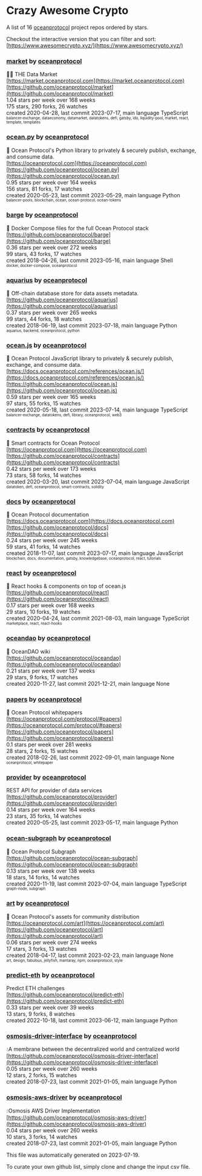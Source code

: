# Crazy Awesome Crypto
A list of 16 [oceanprotocol](https://github.com/oceanprotocol) project repos ordered by stars.  

Checkout the interactive version that you can filter and sort: 
[https://www.awesomecrypto.xyz/](https://www.awesomecrypto.xyz/)  


### [market](https://github.com/oceanprotocol/market) by [oceanprotocol](https://github.com/oceanprotocol)  
🧜‍♀️ THE Data Market  
[https://market.oceanprotocol.com](https://market.oceanprotocol.com)  
[https://github.com/oceanprotocol/market](https://github.com/oceanprotocol/market)  
1.04 stars per week over 168 weeks  
175 stars, 290 forks, 26 watches  
created 2020-04-28, last commit 2023-07-17, main language TypeScript  
<sub><sup>balancer-exchange, dataeconomy, datamarket, datatokens, defi, gatsby, ido, liquidity-pool, market, react, template, templates</sup></sub>


### [ocean.py](https://github.com/oceanprotocol/ocean.py) by [oceanprotocol](https://github.com/oceanprotocol)  
🦑 Ocean Protocol's Python library to privately & securely publish, exchange, and consume data.  
[https://oceanprotocol.com](https://oceanprotocol.com)  
[https://github.com/oceanprotocol/ocean.py](https://github.com/oceanprotocol/ocean.py)  
0.95 stars per week over 164 weeks  
156 stars, 81 forks, 17 watches  
created 2020-05-23, last commit 2023-05-29, main language Python  
<sub><sup>balancer-pools, blockchain, ocean, ocean-protocol, ocean-tokens</sup></sub>


### [barge](https://github.com/oceanprotocol/barge) by [oceanprotocol](https://github.com/oceanprotocol)  
🐳 Docker Compose files for the full Ocean Protocol stack  
[https://github.com/oceanprotocol/barge](https://github.com/oceanprotocol/barge)  
0.36 stars per week over 272 weeks  
99 stars, 43 forks, 17 watches  
created 2018-04-26, last commit 2023-05-16, main language Shell  
<sub><sup>docker, docker-compose, oceanprotocol</sup></sub>


### [aquarius](https://github.com/oceanprotocol/aquarius) by [oceanprotocol](https://github.com/oceanprotocol)  
🐋 Off-chain database store for data assets metadata.  
[https://github.com/oceanprotocol/aquarius](https://github.com/oceanprotocol/aquarius)  
0.37 stars per week over 265 weeks  
99 stars, 44 forks, 18 watches  
created 2018-06-19, last commit 2023-07-18, main language Python  
<sub><sup>aquarius, backend, oceanprotocol, python</sup></sub>


### [ocean.js](https://github.com/oceanprotocol/ocean.js) by [oceanprotocol](https://github.com/oceanprotocol)  
🦑 Ocean Protocol JavaScript library to privately & securely publish, exchange, and consume data.  
[https://docs.oceanprotocol.com/references/ocean.js/](https://docs.oceanprotocol.com/references/ocean.js/)  
[https://github.com/oceanprotocol/ocean.js](https://github.com/oceanprotocol/ocean.js)  
0.59 stars per week over 165 weeks  
97 stars, 55 forks, 15 watches  
created 2020-05-18, last commit 2023-07-14, main language TypeScript  
<sub><sup>balancer-exchange, datatokens, defi, library, oceanprotocol, web3</sup></sub>


### [contracts](https://github.com/oceanprotocol/contracts) by [oceanprotocol](https://github.com/oceanprotocol)  
🐙 Smart contracts for Ocean Protocol  
[https://oceanprotocol.com](https://oceanprotocol.com)  
[https://github.com/oceanprotocol/contracts](https://github.com/oceanprotocol/contracts)  
0.42 stars per week over 173 weeks  
73 stars, 58 forks, 14 watches  
created 2020-03-20, last commit 2023-07-04, main language JavaScript  
<sub><sup>datatoken, defi, oceanprotocol, smart-contracts, solidity</sup></sub>


### [docs](https://github.com/oceanprotocol/docs) by [oceanprotocol](https://github.com/oceanprotocol)  
🐬 Ocean Protocol documentation  
[https://docs.oceanprotocol.com](https://docs.oceanprotocol.com)  
[https://github.com/oceanprotocol/docs](https://github.com/oceanprotocol/docs)  
0.24 stars per week over 245 weeks  
59 stars, 41 forks, 14 watches  
created 2018-11-07, last commit 2023-07-17, main language JavaScript  
<sub><sup>blockchain, docs, documentation, gatsby, knowledgebase, oceanprotocol, react, tutorials</sup></sub>


### [react](https://github.com/oceanprotocol/react) by [oceanprotocol](https://github.com/oceanprotocol)  
🎣 React hooks & components on top of ocean.js  
[https://github.com/oceanprotocol/react](https://github.com/oceanprotocol/react)  
0.17 stars per week over 168 weeks  
29 stars, 10 forks, 19 watches  
created 2020-04-24, last commit 2021-08-03, main language TypeScript  
<sub><sup>marketplace, react, react-hooks</sup></sub>


### [oceandao](https://github.com/oceanprotocol/oceandao) by [oceanprotocol](https://github.com/oceanprotocol)  
🐡 OceanDAO wiki  
[https://github.com/oceanprotocol/oceandao](https://github.com/oceanprotocol/oceandao)  
0.21 stars per week over 137 weeks  
29 stars, 9 forks, 17 watches  
created 2020-11-27, last commit 2021-12-21, main language None  


### [papers](https://github.com/oceanprotocol/papers) by [oceanprotocol](https://github.com/oceanprotocol)  
🌊 Ocean Protocol whitepapers  
[https://oceanprotocol.com/protocol/#papers](https://oceanprotocol.com/protocol/#papers)  
[https://github.com/oceanprotocol/papers](https://github.com/oceanprotocol/papers)  
0.1 stars per week over 281 weeks  
28 stars, 2 forks, 15 watches  
created 2018-02-26, last commit 2022-09-01, main language None  
<sub><sup>oceanprotocol, whitepaper</sup></sub>


### [provider](https://github.com/oceanprotocol/provider) by [oceanprotocol](https://github.com/oceanprotocol)  
REST API for provider of data services  
[https://github.com/oceanprotocol/provider](https://github.com/oceanprotocol/provider)  
0.14 stars per week over 164 weeks  
23 stars, 35 forks, 14 watches  
created 2020-05-25, last commit 2023-05-17, main language Python  


### [ocean-subgraph](https://github.com/oceanprotocol/ocean-subgraph) by [oceanprotocol](https://github.com/oceanprotocol)  
🦀 Ocean Protocol Subgraph  
[https://github.com/oceanprotocol/ocean-subgraph](https://github.com/oceanprotocol/ocean-subgraph)  
0.13 stars per week over 138 weeks  
18 stars, 14 forks, 14 watches  
created 2020-11-19, last commit 2023-07-04, main language TypeScript  
<sub><sup>graph-node, subgraph</sup></sub>


### [art](https://github.com/oceanprotocol/art) by [oceanprotocol](https://github.com/oceanprotocol)  
🐬 Ocean Protocol's assets for community distribution  
[https://oceanprotocol.com/art](https://oceanprotocol.com/art)  
[https://github.com/oceanprotocol/art](https://github.com/oceanprotocol/art)  
0.06 stars per week over 274 weeks  
17 stars, 3 forks, 13 watches  
created 2018-04-17, last commit 2023-02-23, main language None  
<sub><sup>art, design, fabulous, jellyfish, mantaray, npm, oceanprotocol, style</sup></sub>


### [predict-eth](https://github.com/oceanprotocol/predict-eth) by [oceanprotocol](https://github.com/oceanprotocol)  
Predict ETH challenges  
[https://github.com/oceanprotocol/predict-eth](https://github.com/oceanprotocol/predict-eth)  
0.33 stars per week over 39 weeks  
13 stars, 9 forks, 8 watches  
created 2022-10-18, last commit 2023-06-12, main language Python  


### [osmosis-driver-interface](https://github.com/oceanprotocol/osmosis-driver-interface) by [oceanprotocol](https://github.com/oceanprotocol)  
💧A membrane between the decentralized world and centralized world  
[https://github.com/oceanprotocol/osmosis-driver-interface](https://github.com/oceanprotocol/osmosis-driver-interface)  
0.05 stars per week over 260 weeks  
12 stars, 2 forks, 15 watches  
created 2018-07-23, last commit 2021-01-05, main language Python  


### [osmosis-aws-driver](https://github.com/oceanprotocol/osmosis-aws-driver) by [oceanprotocol](https://github.com/oceanprotocol)  
💧Osmosis AWS Driver Implementation  
[https://github.com/oceanprotocol/osmosis-aws-driver](https://github.com/oceanprotocol/osmosis-aws-driver)  
0.04 stars per week over 260 weeks  
10 stars, 3 forks, 14 watches  
created 2018-07-23, last commit 2021-01-05, main language Python  


This file was automatically generated on 2023-07-19.  

To curate your own github list, simply clone and change the input csv file.  
